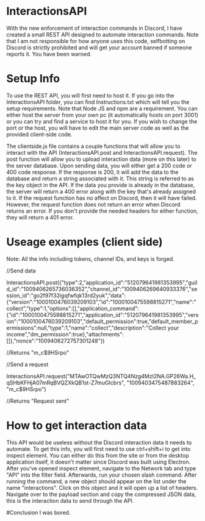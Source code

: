 # InteractionsAPI
With the new enforcement of interaction commands in Discord, I have created a small REST API designed to automate interaction commands. Note that I am not responsible for how anyone uses this code, selfbotting on Discord is strictly prohibited and will get your account banned if someone reports it. You have been warned.

# Setup Info
To use the REST API, you will first need to host it. If you go into the InteractionsAPI folder, you can find Instructions.txt which will tell you the setup requirements. Note that Node JS and npm are a requirement. You can either host the server from your own pc (it automatically hosts on port 3001) or you can try and find a service to host it for you. If you wish to change the port or the host, you will have to edit the main server code as well as the provided client-side code.

The clientside.js file contains a couple functions that will allow you to interact with the API (InteractionsAPI.post and InteractionsAPI.request). The post function will allow you to upload interaction data (more on this later) to the server database. Upon sending data, you will either get a 200 code or 400 code response. If the response is 200, it will add the data to the database and return a string associated with it. This string is referred to as the key object in the API. If the data you provide is already in the database, the server will return a 400 error along with the key that's already assigned to it. If the request function has no affect on Discord, then it will have failed. However, the request function does not return an error when Discord returns an error. If you don't provide the needed headers for either function, they will return a 401 error.

# Useage examples (client side)
Note: All the info including tokens, channel IDs, and keys is forged.

//Send data

InteractionsAPI.post({"type":2,"application_id":"512079641981353995","guild_id":"1009406265736036352","channel_id":"1009406269640933376","session_id":"go2f97f32igqfwfqk13rd2yuk","data":{"version":"1000100476039209103","id":"1000100475598815271","name":"collect","type":1,"options":[],"application_command":{"id":"1000100475598815271","application_id":"512079641981353995","version":"1000100476039209103","default_permission":true,"default_member_permissions":null,"type":1,"name":"collect","description":"Collect your income","dm_permission":true},"attachments":[]},"nonce":"1009406272757301248"})

//Returns "m_c$9HSrpo"


//Send a request

InteractionsAPI.request("MTAwOTQwMzQ3NTQ4Nzg4MzI2NA.GP26Wa.H_qSHbKFHjA07mRqBVQZXkQB1st-Z7muGIcbrs", "1009403475487883264", "m_c$9HSrpo")

//Returns "Request sent"

# How to get interaction data
This API would be useless without the Discord interaction data it needs to automate. To get this info, you will first need to use ctrl+shift+i to get into inspect element. You can either do this from the site or from the desktop application itself, it doesn't matter since Discord was built using Electron. After you've opened inspect element, navigate to the Network tab and type "API" into the filter field. Afterwards, run your chosen slash command. After running the command, a new object should appear on the list under the name "interactions". Click on this object and it will open up a list of headers. Navigate over to the payload section and copy the compressed JSON data, this is the interaction data to send through the API.

#Conclusion
I was bored.
